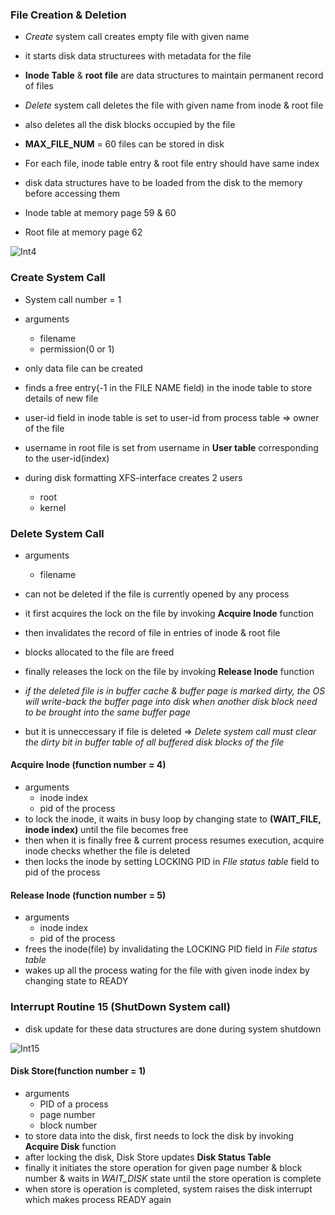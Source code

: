 ### File Creation & Deletion

- *Create* system call creates empty file with given name
- it starts disk data structurees with metadata for the file
- **Inode Table** & **root file** are data structures to maintain permanent record of files


- *Delete* system call deletes the file with given name from inode & root file
- also deletes all the disk blocks occupied by the file

- **MAX_FILE_NUM** = 60 files can be stored in disk
- For each file, inode table entry & root file entry should have same index
- disk data structures have to be loaded from the disk to the memory before accessing them
- Inode table at memory page 59 & 60
- Root file at memory page 62

![Int4](https://exposnitc.github.io/expos-docs/assets/img/roadmap/create_delete.png)

### Create System Call

- System call number = 1
- arguments
    - filename
    - permission(0 or 1)

- only data file can be created
- finds a free entry(-1 in the FILE NAME field) in the inode table to store details of new file
- user-id field in inode table is set to user-id from process table => owner of the file
- username in root file is set from username in **User table** corresponding to the user-id(index)

- during disk formatting XFS-interface creates 2 users
    - root
    - kernel


### Delete System Call

- arguments
    - filename
- can not be deleted if the file is currently opened by any process
- it first acquires the lock on the file by invoking **Acquire Inode** function
- then invalidates the record of file in entries of inode & root file
- blocks allocated to the file are freed
- finally releases the lock on the file by invoking **Release Inode** function

- *if the deleted file is in buffer cache & buffer page is marked dirty, the OS will write-back the buffer page into disk when another disk block need to be brought into the same buffer page*
- but it is unneccessary if file is deleted => *Delete system call must clear the dirty bit in buffer table of all buffered disk blocks of the file*

#### Acquire Inode (function number = 4)
- arguments
    - inode index
    - pid of the process
- to lock the inode, it waits in busy loop by changing state to **(WAIT_FILE, inode index)** until the file becomes free
- then when it is finally free & current process resumes execution, acquire inode checks whether the file is deleted
- then locks the inode by setting LOCKING PID in *FIle status table* field to pid of the process

#### Release Inode (function number = 5)
- arguments
    - inode index
    - pid of the process
- frees the inode(file) by invalidating the LOCKING PID field in *File status table*
- wakes up all the process wating for the file with given inode index by changing state to READY

### Interrupt Routine 15 (ShutDown System call)

- disk update for these data structures are done during system shutdown

![Int15](https://exposnitc.github.io/expos-docs/assets/img/roadmap/Initial_shutdown.png)


#### Disk Store(function number = 1)

- arguments
    - PID of a process
    - page number
    - block number
- to store data into the disk, first needs to lock the disk by invoking **Acquire Disk** function
- after locking the disk, Disk Store updates **Disk Status Table**
- finally it initiates the store operation for given page number & block number & waits in *WAIT_DISK* state until the store operation is complete
- when store is operation is completed, system raises the disk interrupt which makes process READY again